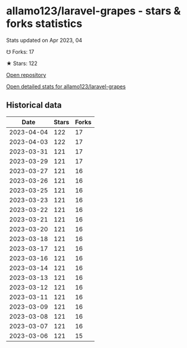 # allamo123/laravel-grapes - stars & forks statistics

Stats updated on Apr 2023, 04

☋ Forks: 17

★ Stars: 122

[Open repository](https://github.com/allamo123/laravel-grapes)

[Open detailed stats for allamo123/laravel-grapes](https://reviewgithub.com/rep/allamo123/laravel-grapes)

## Historical data
| Date | Stars | Forks |
|------|-------|-------|
| 2023-04-04 | 122 | 17 | 
| 2023-04-03 | 122 | 17 | 
| 2023-03-31 | 121 | 17 | 
| 2023-03-29 | 121 | 17 | 
| 2023-03-27 | 121 | 16 | 
| 2023-03-26 | 121 | 16 | 
| 2023-03-25 | 121 | 16 | 
| 2023-03-23 | 121 | 16 | 
| 2023-03-22 | 121 | 16 | 
| 2023-03-21 | 121 | 16 | 
| 2023-03-20 | 121 | 16 | 
| 2023-03-18 | 121 | 16 | 
| 2023-03-17 | 121 | 16 | 
| 2023-03-16 | 121 | 16 | 
| 2023-03-14 | 121 | 16 | 
| 2023-03-13 | 121 | 16 | 
| 2023-03-12 | 121 | 16 | 
| 2023-03-11 | 121 | 16 | 
| 2023-03-09 | 121 | 16 | 
| 2023-03-08 | 121 | 16 | 
| 2023-03-07 | 121 | 16 | 
| 2023-03-06 | 121 | 15 | 

